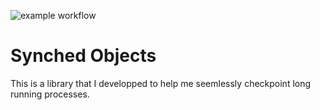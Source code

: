 ![example workflow](https://github.com/MohamedSerrari/synched_objects/actions/workflows/python-package.yml/badge.svg)

# Synched Objects

This is a library that I developped to help me seemlessly checkpoint long running processes.

